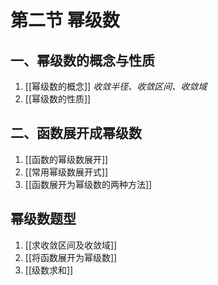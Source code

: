 # 第二节 幂级数

## 一、幂级数的概念与性质

1. [[幂级数的概念]] _收敛半径、收敛区间、收敛域_
2. [[幂级数的性质]]

## 二、函数展开成幂级数

1. [[函数的幂级数展开]]
2. [[常用幂级数展开式]]
3. [[函数展开为幂级数的两种方法]]

## 幂级数题型

1. [[求收敛区间及收敛域]]
2. [[将函数展开为幂级数]]
3. [[级数求和]]
